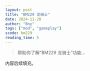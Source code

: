```yaml
---
layout: post
title: "BM229 龙骑士"
date: 2024-11-20
author: "Bny"
tags: ["mod", "gameplay"]
scode: bm229
reading_time: 5
---
```


> 帮助你了解“BM229 龙骑士”功能...

内容后续填充。
